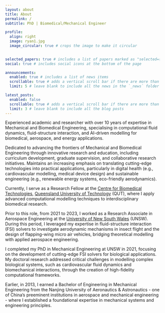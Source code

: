 ```yaml
---
layout: about
title: About
permalink: /
subtitle: PhD | Biomedical/Mechanical Engineer

profile:
  align: right
  image: ryan1.jpg
  image_circular: true # crops the image to make it circular
  

selected_papers: true # includes a list of papers marked as "selected={true}"
social: true # includes social icons at the bottom of the page

announcements:
  enabled: true # includes a list of news items
  scrollable: true # adds a vertical scroll bar if there are more than 3 news items
  limit: 5 # leave blank to include all the news in the `_news` folder

latest_posts:
  enabled: false
  scrollable: true # adds a vertical scroll bar if there are more than 3 new posts items
  limit: 3 # leave blank to include all the blog posts
---
```

Experienced academic and researcher with over 10 years of expertise in Mechanical and Biomedical Engineering, specialising in computational fluid dynamics, fluid-structure interaction, and AI-driven modelling for biomedical, aerospace, and energy applications. 

Dedicated to advancing the frontiers of Mechanical and Biomedical Engineering through innovative research and education, including curriculum development, graduate supervision, and collaborative research initiatives. Maintains an increasing emphasis on translating cutting-edge technologies into practical applications, particularly in digital health (e.g., cardiovascular modelling, medical device design) and sustainable engineering (e.g., renewable energy systems, eco-friendly aerodynamics).

Currently, I serve as a Research Fellow at the [Centre for Biomedical Technologies](https://research.qut.edu.au/cbt/), [Queensland University of Technology](https://www.qut.edu.au/) (QUT), where I apply advanced computational modelling techniques to interdisciplinary biomedical research.

Prior to this role, from 2021 to 2023, I worked as a Research Associate in Aerospace Engineering at the [University of New South Wales](https://www.unsw.edu.au/) (UNSW). During this period, I leveraged my expertise in fluid-structure interaction (FSI) solvers to investigate aerodynamic mechanisms in insect flight and the design of flapping-wing micro air vehicles, bridging theoretical modelling with applied aerospace engineering.

I completed my PhD in Mechanical Engineering at UNSW in 2021, focusing on the development of cutting-edge FSI solvers for biological applications. My doctoral research addressed critical challenges in modelling complex biological systems, such as cardiovascular fluid dynamics and biomechanical interactions, through the creation of high-fidelity computational frameworks.

Earlier, in 2013, I earned a Bachelor of Engineering in Mechanical Engineering from the Nanjing University of Aeronautics & Astronautics - one of China’s preeminent institutions in aerospace and mechanical engineering - where I established a foundational expertise in mechanical systems and engineering principles.

